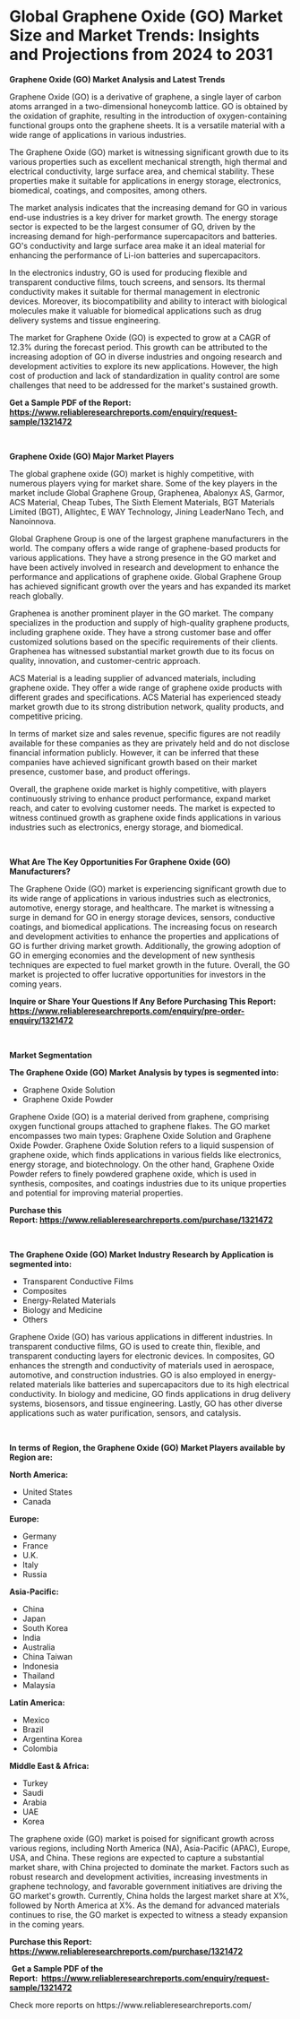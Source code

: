 <p><h1>Global Graphene Oxide (GO) Market Size and Market Trends: Insights and Projections from 2024 to 2031</h1></p><p><strong>Graphene Oxide (GO) Market Analysis and Latest Trends</strong></p>
<p><p>Graphene Oxide (GO) is a derivative of graphene, a single layer of carbon atoms arranged in a two-dimensional honeycomb lattice. GO is obtained by the oxidation of graphite, resulting in the introduction of oxygen-containing functional groups onto the graphene sheets. It is a versatile material with a wide range of applications in various industries.</p><p>The Graphene Oxide (GO) market is witnessing significant growth due to its various properties such as excellent mechanical strength, high thermal and electrical conductivity, large surface area, and chemical stability. These properties make it suitable for applications in energy storage, electronics, biomedical, coatings, and composites, among others.</p><p>The market analysis indicates that the increasing demand for GO in various end-use industries is a key driver for market growth. The energy storage sector is expected to be the largest consumer of GO, driven by the increasing demand for high-performance supercapacitors and batteries. GO's conductivity and large surface area make it an ideal material for enhancing the performance of Li-ion batteries and supercapacitors.</p><p>In the electronics industry, GO is used for producing flexible and transparent conductive films, touch screens, and sensors. Its thermal conductivity makes it suitable for thermal management in electronic devices. Moreover, its biocompatibility and ability to interact with biological molecules make it valuable for biomedical applications such as drug delivery systems and tissue engineering.</p><p>The market for Graphene Oxide (GO) is expected to grow at a CAGR of 12.3% during the forecast period. This growth can be attributed to the increasing adoption of GO in diverse industries and ongoing research and development activities to explore its new applications. However, the high cost of production and lack of standardization in quality control are some challenges that need to be addressed for the market's sustained growth.</p></p>
<p><strong>Get a Sample PDF of the Report:&nbsp; <a href="https://www.reliableresearchreports.com/enquiry/request-sample/1321472">https://www.reliableresearchreports.com/enquiry/request-sample/1321472</a></strong></p>
<p>&nbsp;</p>
<p><strong>Graphene Oxide (GO) Major Market Players</strong></p>
<p><p>The global graphene oxide (GO) market is highly competitive, with numerous players vying for market share. Some of the key players in the market include Global Graphene Group, Graphenea, Abalonyx AS, Garmor, ACS Material, Cheap Tubes, The Sixth Element Materials, BGT Materials Limited (BGT), Allightec, E WAY Technology, Jining LeaderNano Tech, and Nanoinnova.</p><p>Global Graphene Group is one of the largest graphene manufacturers in the world. The company offers a wide range of graphene-based products for various applications. They have a strong presence in the GO market and have been actively involved in research and development to enhance the performance and applications of graphene oxide. Global Graphene Group has achieved significant growth over the years and has expanded its market reach globally.</p><p>Graphenea is another prominent player in the GO market. The company specializes in the production and supply of high-quality graphene products, including graphene oxide. They have a strong customer base and offer customized solutions based on the specific requirements of their clients. Graphenea has witnessed substantial market growth due to its focus on quality, innovation, and customer-centric approach.</p><p>ACS Material is a leading supplier of advanced materials, including graphene oxide. They offer a wide range of graphene oxide products with different grades and specifications. ACS Material has experienced steady market growth due to its strong distribution network, quality products, and competitive pricing.</p><p>In terms of market size and sales revenue, specific figures are not readily available for these companies as they are privately held and do not disclose financial information publicly. However, it can be inferred that these companies have achieved significant growth based on their market presence, customer base, and product offerings.</p><p>Overall, the graphene oxide market is highly competitive, with players continuously striving to enhance product performance, expand market reach, and cater to evolving customer needs. The market is expected to witness continued growth as graphene oxide finds applications in various industries such as electronics, energy storage, and biomedical.</p></p>
<p>&nbsp;</p>
<p><strong>What Are The Key Opportunities For Graphene Oxide (GO) Manufacturers?</strong></p>
<p><p>The Graphene Oxide (GO) market is experiencing significant growth due to its wide range of applications in various industries such as electronics, automotive, energy storage, and healthcare. The market is witnessing a surge in demand for GO in energy storage devices, sensors, conductive coatings, and biomedical applications. The increasing focus on research and development activities to enhance the properties and applications of GO is further driving market growth. Additionally, the growing adoption of GO in emerging economies and the development of new synthesis techniques are expected to fuel market growth in the future. Overall, the GO market is projected to offer lucrative opportunities for investors in the coming years.</p></p>
<p><strong>Inquire or Share Your Questions If Any Before Purchasing This Report: <a href="https://www.reliableresearchreports.com/enquiry/pre-order-enquiry/1321472">https://www.reliableresearchreports.com/enquiry/pre-order-enquiry/1321472</a></strong></p>
<p>&nbsp;</p>
<p><strong>Market Segmentation</strong></p>
<p><strong>The Graphene Oxide (GO) Market Analysis by types is segmented into:</strong></p>
<p><ul><li>Graphene Oxide Solution</li><li>Graphene Oxide Powder</li></ul></p>
<p><p>Graphene Oxide (GO) is a material derived from graphene, comprising oxygen functional groups attached to graphene flakes. The GO market encompasses two main types: Graphene Oxide Solution and Graphene Oxide Powder. Graphene Oxide Solution refers to a liquid suspension of graphene oxide, which finds applications in various fields like electronics, energy storage, and biotechnology. On the other hand, Graphene Oxide Powder refers to finely powdered graphene oxide, which is used in synthesis, composites, and coatings industries due to its unique properties and potential for improving material properties.</p></p>
<p><strong>Purchase this Report:&nbsp;<a href="https://www.reliableresearchreports.com/purchase/1321472">https://www.reliableresearchreports.com/purchase/1321472</a></strong></p>
<p>&nbsp;</p>
<p><strong>The Graphene Oxide (GO) Market Industry Research by Application is segmented into:</strong></p>
<p><ul><li>Transparent Conductive Films</li><li>Composites</li><li>Energy-Related Materials</li><li>Biology and Medicine</li><li>Others</li></ul></p>
<p><p>Graphene Oxide (GO) has various applications in different industries. In transparent conductive films, GO is used to create thin, flexible, and transparent conducting layers for electronic devices. In composites, GO enhances the strength and conductivity of materials used in aerospace, automotive, and construction industries. GO is also employed in energy-related materials like batteries and supercapacitors due to its high electrical conductivity. In biology and medicine, GO finds applications in drug delivery systems, biosensors, and tissue engineering. Lastly, GO has other diverse applications such as water purification, sensors, and catalysis.</p></p>
<p>&nbsp;</p>
<p><strong>In terms of Region, the Graphene Oxide (GO) Market Players available by Region are:</strong></p>
<p>
    <p> <strong> North America: </strong>
        <ul>
            <li>United States</li>
            <li>Canada</li>
        </ul>
        </p> 
    <p> <strong> Europe: </strong>
        <ul>
            <li>Germany</li>
            <li>France</li>
            <li>U.K.</li>
            <li>Italy</li>
            <li>Russia</li>
        </ul>
        </p> 
    <p> <strong> Asia-Pacific: </strong>
        <ul>
            <li>China</li>
            <li>Japan</li>
            <li>South Korea</li>
            <li>India</li>
            <li>Australia</li>
            <li>China Taiwan</li>
            <li>Indonesia</li>
            <li>Thailand</li>
            <li>Malaysia</li>
        </ul>
        </p> 
    <p> <strong> Latin America: </strong>
        <ul>
            <li>Mexico</li>
            <li>Brazil</li>
            <li>Argentina Korea</li>
            <li>Colombia</li>
        </ul>
        </p> 
    <p> <strong> Middle East & Africa: </strong>
        <ul>
            <li>Turkey</li>
            <li>Saudi</li>
            <li>Arabia</li>
            <li>UAE</li>
            <li>Korea</li>
        </ul>
    </p>
    </p>
<p><p>The graphene oxide (GO) market is poised for significant growth across various regions, including North America (NA), Asia-Pacific (APAC), Europe, USA, and China. These regions are expected to capture a substantial market share, with China projected to dominate the market. Factors such as robust research and development activities, increasing investments in graphene technology, and favorable government initiatives are driving the GO market's growth. Currently, China holds the largest market share at X%, followed by North America at X%. As the demand for advanced materials continues to rise, the GO market is expected to witness a steady expansion in the coming years.</p></p>
<p><strong>Purchase this Report: <a href="https://www.reliableresearchreports.com/purchase/1321472">https://www.reliableresearchreports.com/purchase/1321472</a></strong></p>
<p>&nbsp;<strong>Get a Sample PDF of the Report:&nbsp;&nbsp;<a href="https://www.reliableresearchreports.com/enquiry/request-sample/1321472">https://www.reliableresearchreports.com/enquiry/request-sample/1321472</a></strong></p>
<p><strong></strong></p>
<p>Check more reports on https://www.reliableresearchreports.com/</p>